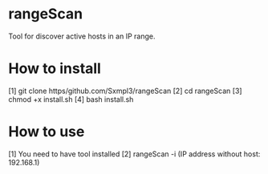 # rangeScan

Tool for discover active hosts in an IP range.

# How to install

  [1] git clone https/github.com/Sxmpl3/rangeScan
  [2] cd rangeScan
  [3] chmod +x install.sh
  [4] bash install.sh
  
 # How to use
 
 [1] You need to have tool installed
 [2] rangeScan -i (IP address without host: 192.168.1)
